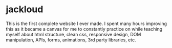 # jackloud

This is the first complete website I ever made. I spent many hours improving this as it became a canvas for me to constantly practice on while teaching myself about html structure, clean css, responsive design, DOM manipulation, APIs, forms, animations, 3rd party libraries, etc.


